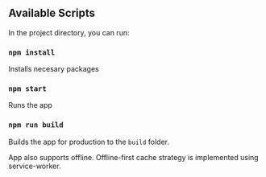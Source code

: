## Available Scripts

In the project directory, you can run:

### `npm install`

Installs necesary packages

### `npm start`

Runs the app

### `npm run build`

Builds the app for production to the `build` folder.<br>

App also supports offline. Offline-first cache strategy is implemented using service-worker.
